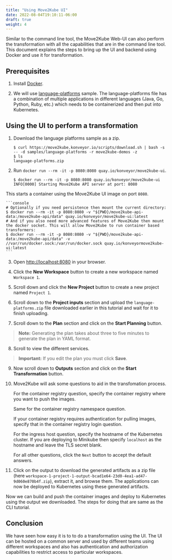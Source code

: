 ```yaml
---
title: "Using Move2Kube UI"
date: 2022-08-04T19:10:11-06:00
draft: true
weight: 4
---
```

Similar to the command line tool, the Move2Kube Web-UI can also perform the transformation with all the capabilities that are in the command line tool. This document explains the steps to bring up the UI and backend using Docker and use it for transformation.

## Prerequisites

1. Install [Docker](https://www.docker.com/get-started).

1. We will use [language-platforms](https://github.com/konveyor/move2kube-demos/raw/main/samples/language-platforms) sample. The language-platforms file has a combination of multiple applications in different languages (Java, Go, Python, Ruby, etc.) which needs to be containerized and then put into Kubernetes.

## Using the UI to perform a transformation

1. Download the language platforms sample as a zip.
    ```console
    $ curl https://move2kube.konveyor.io/scripts/download.sh | bash -s -- -d samples/language-platforms -r move2kube-demos -z
    $ ls
    language-platforms.zip
    ```

1. Run `docker run --rm -it -p 8080:8080 quay.io/konveyor/move2kube-ui`.  
    ```console
    $ docker run --rm -it -p 8080:8080 quay.io/konveyor/move2kube-ui
    INFO[0000] Starting Move2Kube API server at port: 8080
    ```

This starts a container using the Move2Kube UI image on port `8080`.

    ```console
    # Optionally if you need persistence then mount the current directory:
    $ docker run --rm -it -p 8080:8080 -v "${PWD}/move2kube-api-data:/move2kube-api/data" quay.io/konveyor/move2kube-ui:latest
    # And if you also need more advanced features of Move2Kube then mount the docker socket. This will allow Move2Kube to run container based transformers:
    $ docker run --rm -it -p 8080:8080 -v "${PWD}/move2kube-api-data:/move2kube-api/data" -v //var/run/docker.sock:/var/run/docker.sock quay.io/konveyormove2kube-ui:latest
    ```

3. Open [http://localhost:8080](http://localhost:8080) in your browser.

1. Click the **New Workspace** button to create a new workspace named `Workspace 1`.
    
1. Scroll down and click the **New Project** button to create a new project named `Project 1`.

1. Scroll down to the **Project inputs** section and upload the `language-platforms.zip` file downloaded earlier in this tutorial and wait for it to finish uploading.

1. Scroll down to the **Plan** section and click on the **Start Planning** button.

> **Note:** Generating the plan takes about three to five minutes to generate the plan in YAML format.

8. Scroll to view the different services.

> **Important:** If you edit the plan you must click **Save**.

9. Now scroll down to **Outputs** section and click on the **Start Transformation** button.

1. Move2Kube will ask some questions to aid in the transfomation process.

    For the container registry question, specify the container registry where you want to push the images.
    
    Same for the container registry namespace question.

    If your container registry requires authentication for pulling images, specify that in the container registry login question.

    For the ingress host question, specify the hostname of the Kubernetes cluster. If you are deploying to Minikube then specify `localhost` as the hostname and leave the TLS secret blank.
   
    For all other questions, click the `Next` button to accept the default answers.

1. Click on the output to download the generated artifacts as a zip file (here `workspace-1-project-1-output-bcad1e64-23d0-4ea1-ad47-9d060e870b4f.zip`), extract it, and browse them. The applications can now be deployed to Kubernetes using these generated artifacts.

Now we can build and push the container images and deploy to Kubernetes using the output we downloaded.  The steps for doing that are same as the CLI tutorial.  

## Conclusion

We have seen how easy it is to to do a transformation using the UI. The UI can be hosted on a common server and used by different teams using different workspaces and also has authentication and authorization capabilities to restrict access to particular workspaces.
